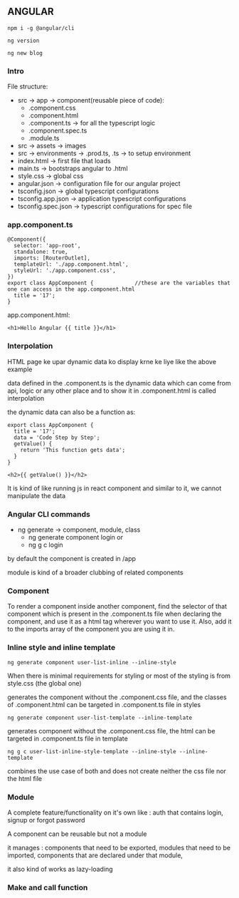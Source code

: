 ## ANGULAR

`npm i -g @angular/cli`

`ng version`

`ng new blog`

### Intro

File structure:

- src -> app -> component(reusable piece of code):
  - .component.css
  - .component.html
  - .component.ts -> for all the typescript logic
  - .component.spec.ts
  - .module.ts
- src -> assets -> images
- src -> environments -> .prod.ts, .ts -> to setup environment
- index.html -> first file that loads
- main.ts -> bootstraps angular to .html
- style.css -> global css
- angular.json -> configuration file for our angular project
- tsconfig.json -> global typescript configurations
- tsconfig.app.json -> application typescript configurations
- tsconfig.spec.json -> typescript configurations for spec file

### app.component.ts

```
@Component({
  selector: 'app-root',
  standalone: true,
  imports: [RouterOutlet],
  templateUrl: './app.component.html',
  styleUrl: './app.component.css',
})
export class AppComponent {             //these are the variables that one can access in the app.component.html
  title = '17';
}
```

app.component.html:

```
<h1>Hello Angular {{ title }}</h1>

```

### Interpolation

HTML page ke upar dynamic data ko display krne ke liye like the above example

data defined in the .component.ts is the dynamic data which can come from api, logic or any other place and to show it in .component.html is called interpolation

the dynamic data can also be a function as:

```
export class AppComponent {
  title = '17';
  data = 'Code Step by Step';
  getValue() {
    return 'This function gets data';
  }
}
```

```
<h2>{{ getValue() }}</h2>
```

It is kind of like running js in react component and similar to it, we cannot manipulate the data

### Angular CLI commands

- ng generate -> component, module, class
  - ng generate component login or
  - ng g c login

by default the component is created in /app

module is kind of a broader clubbing of related components

### Component

To render a component inside another component, find the selector of that component which is present in the .component.ts file when declaring the component, and use it as a html tag wherever you want to use it. Also, add it to the imports array of the component you are using it in.

### Inline style and inline template

`ng generate component user-list-inline --inline-style`

When there is minimal requirements for styling or most of the styling is from style.css (the global one)

generates the component without the .component.css file, and the classes of .component.html can be targeted in .component.ts file in styles

`ng generate component user-list-template --inline-template`

generates component without the .component.css file, the html can be targeted in .component.ts file in template

`ng g c user-list-inline-style-template --inline-style --inline-template`

combines the use case of both and does not create neither the css file nor the html file

### Module

A complete feature/functionality on it's own like : auth that contains login, signup or forgot password

A component can be reusable but not a module

it manages : components that need to be exported, modules that need to be imported, components that are declared under that module,

it also kind of works as lazy-loading

### Make and call function
